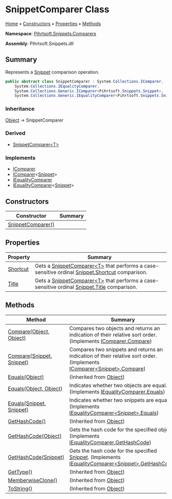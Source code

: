 # SnippetComparer Class

[Home](../../../../README.md) &#x2022; [Constructors](#constructors) &#x2022; [Properties](#properties) &#x2022; [Methods](#methods)

**Namespace**: [Pihrtsoft.Snippets.Comparers](../README.md)

**Assembly**: Pihrtsoft\.Snippets\.dll

## Summary

Represents a [Snippet](../../Snippet/README.md) comparison operation\.

```csharp
public abstract class SnippetComparer : System.Collections.IComparer,
    System.Collections.IEqualityComparer,
    System.Collections.Generic.IComparer<Pihrtsoft.Snippets.Snippet>,
    System.Collections.Generic.IEqualityComparer<Pihrtsoft.Snippets.Snippet>
```

### Inheritance

[Object](https://docs.microsoft.com/en-us/dotnet/api/system.object) &#x2192; SnippetComparer

### Derived

* [SnippetComparer\<T>](../SnippetComparer-1/README.md)

### Implements

* [IComparer](https://docs.microsoft.com/en-us/dotnet/api/system.collections.icomparer)
* [IComparer](https://docs.microsoft.com/en-us/dotnet/api/system.collections.generic.icomparer-1)\<[Snippet](../../Snippet/README.md)>
* [IEqualityComparer](https://docs.microsoft.com/en-us/dotnet/api/system.collections.iequalitycomparer)
* [IEqualityComparer](https://docs.microsoft.com/en-us/dotnet/api/system.collections.generic.iequalitycomparer-1)\<[Snippet](../../Snippet/README.md)>

## Constructors

| Constructor | Summary |
| ----------- | ------- |
| [SnippetComparer()](-ctor/README.md) | |

## Properties

| Property | Summary |
| -------- | ------- |
| [Shortcut](Shortcut/README.md) | Gets a [SnippetComparer\<T>](../SnippetComparer-1/README.md) that performs a case\-sensitive ordinal [Snippet.Shortcut](../../Snippet/Shortcut/README.md) comparison\. |
| [Title](Title/README.md) | Gets a [SnippetComparer\<T>](../SnippetComparer-1/README.md) that performs a case\-sensitive ordinal [Snippet.Title](../../Snippet/Title/README.md) comparison\. |

## Methods

| Method | Summary |
| ------ | ------- |
| [Compare(Object, Object)](Compare/README.md#Pihrtsoft_Snippets_Comparers_SnippetComparer_Compare_System_Object_System_Object_) | Compares two objects and returns an indication of their relative sort order\. \(Implements [IComparer.Compare](https://docs.microsoft.com/en-us/dotnet/api/system.collections.icomparer.compare)\) |
| [Compare(Snippet, Snippet)](Compare/README.md#Pihrtsoft_Snippets_Comparers_SnippetComparer_Compare_Pihrtsoft_Snippets_Snippet_Pihrtsoft_Snippets_Snippet_) | Compares two snippets and returns an indication of their relative sort order\. \(Implements [IComparer\<Snippet>.Compare](https://docs.microsoft.com/en-us/dotnet/api/system.collections.generic.icomparer-1.compare)\) |
| [Equals(Object)](https://docs.microsoft.com/en-us/dotnet/api/system.object.equals) |  \(Inherited from [Object](https://docs.microsoft.com/en-us/dotnet/api/system.object)\) |
| [Equals(Object, Object)](Equals/README.md#Pihrtsoft_Snippets_Comparers_SnippetComparer_Equals_System_Object_System_Object_) | Indicates whether two objects are equal\. \(Implements [IEqualityComparer.Equals](https://docs.microsoft.com/en-us/dotnet/api/system.collections.iequalitycomparer.equals)\) |
| [Equals(Snippet, Snippet)](Equals/README.md#Pihrtsoft_Snippets_Comparers_SnippetComparer_Equals_Pihrtsoft_Snippets_Snippet_Pihrtsoft_Snippets_Snippet_) | Indicates whether two snippets are equal\. \(Implements [IEqualityComparer\<Snippet>.Equals](https://docs.microsoft.com/en-us/dotnet/api/system.collections.generic.iequalitycomparer-1.equals)\) |
| [GetHashCode()](https://docs.microsoft.com/en-us/dotnet/api/system.object.gethashcode) |  \(Inherited from [Object](https://docs.microsoft.com/en-us/dotnet/api/system.object)\) |
| [GetHashCode(Object)](GetHashCode/README.md#Pihrtsoft_Snippets_Comparers_SnippetComparer_GetHashCode_System_Object_) | Gets the hash code for the specified object\. \(Implements [IEqualityComparer.GetHashCode](https://docs.microsoft.com/en-us/dotnet/api/system.collections.iequalitycomparer.gethashcode)\) |
| [GetHashCode(Snippet)](GetHashCode/README.md#Pihrtsoft_Snippets_Comparers_SnippetComparer_GetHashCode_Pihrtsoft_Snippets_Snippet_) | Gets the hash code for the specified [Snippet](../../Snippet/README.md)\. \(Implements [IEqualityComparer\<Snippet>.GetHashCode](https://docs.microsoft.com/en-us/dotnet/api/system.collections.generic.iequalitycomparer-1.gethashcode)\) |
| [GetType()](https://docs.microsoft.com/en-us/dotnet/api/system.object.gettype) |  \(Inherited from [Object](https://docs.microsoft.com/en-us/dotnet/api/system.object)\) |
| [MemberwiseClone()](https://docs.microsoft.com/en-us/dotnet/api/system.object.memberwiseclone) |  \(Inherited from [Object](https://docs.microsoft.com/en-us/dotnet/api/system.object)\) |
| [ToString()](https://docs.microsoft.com/en-us/dotnet/api/system.object.tostring) |  \(Inherited from [Object](https://docs.microsoft.com/en-us/dotnet/api/system.object)\) |

